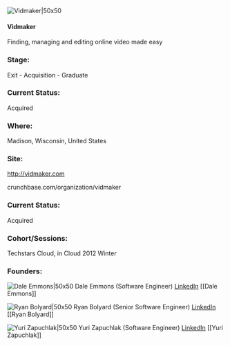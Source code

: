 

![Vidmaker|50x50](https://s3.amazonaws.com/companies-techstars-images/001E000000IzHcHIAV.jpg)

#### Vidmaker
Finding, managing and editing online video made easy

### Stage: 
Exit - Acquisition - Graduate 

### Current Status: 
Acquired

### Where:
Madison, Wisconsin, United States

### Site:
http://vidmaker.com



crunchbase.com/organization/vidmaker

### Current Status: 
Acquired

### Cohort/Sessions: 
Techstars Cloud, in Cloud 2012 Winter

### Founders: 

![Dale Emmons|50x50](https://s3.amazonaws.com/founders-techstars-images/003E000000FrsBaIAJ.jpg) Dale Emmons (Software Engineer) [LinkedIn](https://linkedin.com/in/dpemmons) [[Dale Emmons]]

![Ryan Bolyard|50x50](https://s3.amazonaws.com/founders-techstars-images/003E000000Frs4fIAB.jpg) Ryan Bolyard (Senior Software Engineer) [LinkedIn](https://linkedin.com/in/rmbolyard) [[Ryan Bolyard]]

![Yuri Zapuchlak|50x50](https://s3.amazonaws.com/photos.angel.co/users/83320-medium_jpg?1334117151) Yuri Zapuchlak (Software Engineer) [LinkedIn](https://linkedin.com/in/yurizapuchlak) [[Yuri Zapuchlak]]


